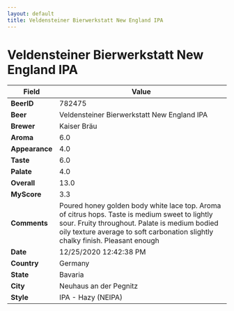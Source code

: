 ```yaml
---
layout: default
title: Veldensteiner Bierwerkstatt New England IPA
---
```


# Veldensteiner Bierwerkstatt New England IPA

| Field         | Value     |
|---------------|-----------|
| **BeerID** | 782475 |
| **Beer** | Veldensteiner Bierwerkstatt New England IPA |
| **Brewer** | Kaiser Bräu |
| **Aroma** | 6.0 |
| **Appearance** | 4.0 |
| **Taste** | 6.0 |
| **Palate** | 4.0 |
| **Overall** | 13.0 |
| **MyScore** | 3.3 |
| **Comments** | Poured honey golden body white lace top. Aroma of citrus hops. Taste is medium sweet to lightly sour. Fruity throughout. Palate is medium bodied oily texture average to soft carbonation slightly chalky finish. Pleasant enough |
| **Date** | 12/25/2020 12:42:38 PM |
| **Country** | Germany |
| **State** | Bavaria |
| **City** | Neuhaus an der Pegnitz |
| **Style** | IPA - Hazy (NEIPA) |
